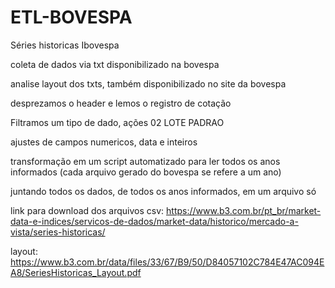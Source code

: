 # ETL-BOVESPA


Séries historicas Ibovespa

coleta de dados via txt disponibilizado na bovespa

analise layout dos txts, também disponibilizado no site da bovespa

desprezamos o header e lemos o registro de cotação

Filtramos um tipo de dado, ações 02 LOTE PADRAO

ajustes de campos numericos, data e inteiros

transformação em um script automatizado para ler todos os anos informados (cada arquivo gerado do bovespa se refere a um ano)

juntando todos os dados, de todos os anos informados, em um arquivo só


link para download dos arquivos csv:
https://www.b3.com.br/pt_br/market-data-e-indices/servicos-de-dados/market-data/historico/mercado-a-vista/series-historicas/

layout:
https://www.b3.com.br/data/files/33/67/B9/50/D84057102C784E47AC094EA8/SeriesHistoricas_Layout.pdf
